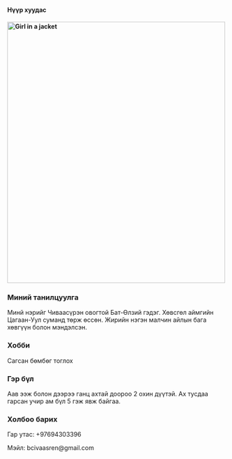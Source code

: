 <!DOCTYPE html>
<html>
<head>
    <meta charset="utf-8">
    <title></title>
</head>
<body>
    <h4>Нүүр хуудас</h4>
    <h4><img src="![image](https://user-images.githubusercontent.com/81601446/113271966-afe7e400-930d-11eb-81c0-3defc5ac31d4.png)" alt="Girl in a jacket" width="500" height="600"></h4>
    <h3>Миний танилцуулга</h3>
    <p>Минй нэрийг Чиваасүрэн овогтой Бат-Өлзий гэдэг. 
    Хөвсгөл аймгийн Цагаан-Уул суманд төрж өссөн.
    Жирийн нэгэн малчин айлын бага хөвгүүн болон мэндэлсэн.</p>
    <h3>Хобби</h3>
    <p>Сагсан бөмбөг тоглох</p>
    <h3>Гэр бүл</h3>
    <p>Аав ээж болон дээрээ ганц ахтай доороо 2 охин дүүтэй. 
    Ах тусдаа гарсан учир ам бүл 5 гэж явж байгаа.</p>
    <h3>Холбоо барих</h3>
    <p>Гар утас: +97694303396</p>
    <p>Мэйл: bcivaasren@gmail.com</p>
</body>
</html>
